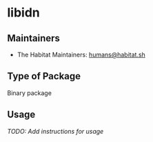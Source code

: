 # libidn

## Maintainers

* The Habitat Maintainers: <humans@habitat.sh>

## Type of Package

Binary package

## Usage

*TODO: Add instructions for usage*
